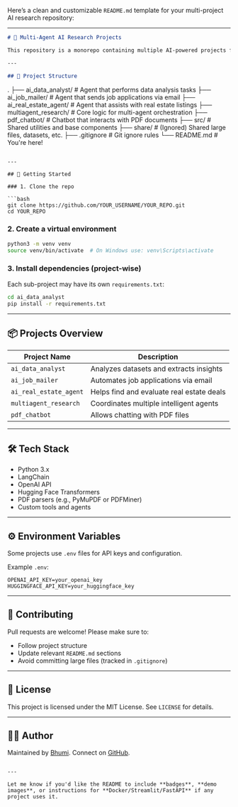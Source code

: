 Here’s a clean and customizable `README.md` template for your multi-project AI research repository:

---

```markdown
# 🧠 Multi-Agent AI Research Projects

This repository is a monorepo containing multiple AI-powered projects focused on automation and decision-making using agent-based models. Each sub-project is designed to handle a specific domain such as job automation, real estate assistance, and more.

---

## 📁 Project Structure
```

.
├── ai_data_analyst/ # Agent that performs data analysis tasks
├── ai_job_mailer/ # Agent that sends job applications via email
├── ai_real_estate_agent/ # Agent that assists with real estate listings
├── multiagent_research/ # Core logic for multi-agent orchestration
├── pdf_chatbot/ # Chatbot that interacts with PDF documents
├── src/ # Shared utilities and base components
├── share/ # (Ignored) Shared large files, datasets, etc.
├── .gitignore # Git ignore rules
└── README.md # You're here!

````

---

## 🚀 Getting Started

### 1. Clone the repo

```bash
git clone https://github.com/YOUR_USERNAME/YOUR_REPO.git
cd YOUR_REPO
````

### 2. Create a virtual environment

```bash
python3 -m venv venv
source venv/bin/activate  # On Windows use: venv\Scripts\activate
```

### 3. Install dependencies (project-wise)

Each sub-project may have its own `requirements.txt`:

```bash
cd ai_data_analyst
pip install -r requirements.txt
```

---

## 📦 Projects Overview

| Project Name           | Description                               |
| ---------------------- | ----------------------------------------- |
| `ai_data_analyst`      | Analyzes datasets and extracts insights   |
| `ai_job_mailer`        | Automates job applications via email      |
| `ai_real_estate_agent` | Helps find and evaluate real estate deals |
| `multiagent_research`  | Coordinates multiple intelligent agents   |
| `pdf_chatbot`          | Allows chatting with PDF files            |

---

## 🛠 Tech Stack

- Python 3.x
- LangChain
- OpenAI API
- Hugging Face Transformers
- PDF parsers (e.g., PyMuPDF or PDFMiner)
- Custom tools and agents

---

## ⚙️ Environment Variables

Some projects use `.env` files for API keys and configuration.

Example `.env`:

```env
OPENAI_API_KEY=your_openai_key
HUGGINGFACE_API_KEY=your_huggingface_key
```

---

## 🤝 Contributing

Pull requests are welcome! Please make sure to:

- Follow project structure
- Update relevant `README.md` sections
- Avoid committing large files (tracked in `.gitignore`)

---

## 📄 License

This project is licensed under the MIT License. See `LICENSE` for details.

---

## 👩‍💻 Author

Maintained by [Bhumi](mailto:bhumi@assertion.cloud). Connect on [GitHub](https://github.com/YOUR_USERNAME).

```

---

Let me know if you'd like the README to include **badges**, **demo images**, or instructions for **Docker/Streamlit/FastAPI** if any project uses it.
```
